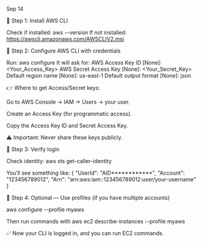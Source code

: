 Sep 14

🔹 Step 1: Install AWS CLI

Check if installed:
aws --version
If not installed: https://awscli.amazonaws.com/AWSCLIV2.msi

🔹 Step 2: Configure AWS CLI with credentials

Run: 
aws configure
It will ask for:
AWS Access Key ID [None]: <Your_Access_Key>
AWS Secret Access Key [None]: <Your_Secret_Key>
Default region name [None]: us-east-1
Default output format [None]: json

👉 Where to get Access/Secret keys:

Go to AWS Console → IAM → Users → your user.

Create an Access Key (for programmatic access).

Copy the Access Key ID and Secret Access Key.

⚠️ Important: Never share these keys publicly.

🔹 Step 3: Verify login

Check identity:
aws sts get-caller-identity

You’ll see something like:
{
    "UserId": "AID************",
    "Account": "123456789012",
    "Arn": "arn:aws:iam::123456789012:user/your-username"
}

🔹 Step 4: Optional — Use profiles (if you have multiple accounts)

aws configure --profile myaws

Then run commands with 
aws ec2 describe-instances --profile myaws

✅ Now your CLI is logged in, and you can run EC2 commands.